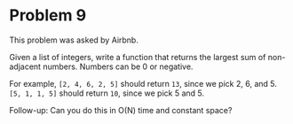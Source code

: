 # Problem 9

 This problem was asked by Airbnb.

Given a list of integers, write a function that returns the largest sum of non-adjacent numbers. Numbers can be 0 or negative.

For example, ```[2, 4, 6, 2, 5]``` should return ```13```, since we pick 2, 6, and 5. ```[5, 1, 1, 5]``` should return ```10```, since we pick 5 and 5.

Follow-up: Can you do this in O(N) time and constant space?



